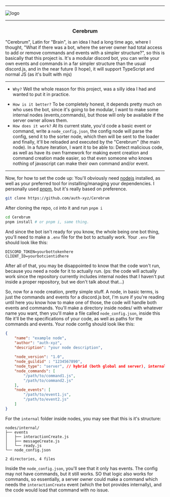 
---

![logo][screenshot]

---

###  <center>Cerebrum</center>

"Cerebrum", Latin for "Brain", is an idea I had a long time ago, where I thought, "What if there was a bot, where the server owner had total access to add or remove commands and events with a simpler structure?", so this is basically that this project is. It's a modular discord bot, you can write your own events and commands in a far simpler structure than the usual discord.js, and in the near future (I hope), it will support TypeScript and normal JS (as it's built with mjs)


---

* `Why?`
Well the whole reason for this project, was a silly idea I had and wanted to put it in practice.
- `How is it better?`
To be completely honest, it depends pretty much on who uses the bot, since it's going to be modular, I want to make some internal nodes (events,commands), but those will only be available if the server owner allows them.
- `How does it work?`
At its current state, you'd code a basic event or command, write a `node_config.json`, the config node will parse the config, send it to the sorter node, which then will be sent to the loader and finally, it'll be reloaded and executed by the "Cerebrum" (the main node). In a future iteration, I want it to be able to: Detect malicious code, as well as have its own framework for making event creation and command creation made easier, so that even someone who knows nothing of javascript can make their own command and/or event.

---

Now, for how to set the code up:
You'll obviously need [nodejs](https://nodejs.org/en) installed, as well as your preferred tool for installing/managing your dependencies. I personally used [pnpm](https://pnpm.io), but it's really based on preference.

```bash
git clone https://github.com/auth-xyz/Cerebrum
```

After cloning the repo, `cd` into it and run `pnpm i`

```bash
cd Cerebrum
pnpm install # or pnpm i, same thing.
```

And since the bot isn't ready for you know, the whole being one bot thing, you'll need to make a `.env` file for the bot to actually work. Your `.env` file should look like this:

```
DISCORD_TOKEN=yourbottokenhere
CLIENT_ID=yourbotcientidhere
```

After all of that, you may be disappointed to know that the code won't run, because you need a node for it to actually run. (ps: the code will actually work since the repository currently includes internal nodes that I haven't put inside a proper repository, but we don't talk about that...)

So, now for a node creation, pretty simple stuff.
A node, in basic terms, is just the commands and events for a discord.js bot, I'm sure if you're reading until here you know how to make one of those, the code will handle both events and commands. You'll make a directory inside nodes/ with whatever name you want, then you'll make a file called `node_config.json`, inside this file it'll be the specifications of your code, as well as paths for the commands and events. Your node config should look like this:

```json
{
	"name": "example node",
	"author": "auth-xyz",
	"description": "your node description",
	
	"node_version": "1.0",
	"node_guildid" : "1234567890",
	"node_type": "server", // hybrid (both global and server), internal, server
	"node_commands": [
		"/path/to/command1.js",
		"/path/to/command2.js"
	],
	"node_events": [
		"/path/to/event1.js",
		"/path/to/event2.js"
	]
}
```

For the `internal` folder inside nodes, you may see that this is it's structure:
```
nodes/internal/
├── events
│   ├── interactionCreate.js
│   ├── messageCreate.js
│   └── ready.js
└── node_config.json

2 directories, 4 files
```

Inside the `node_config.json`, you'll see that it only has events. The config may not have commands, but it still works. SO that logic also works for commands, so essentially, a server owner could make a command which needs the `interactionCreate` event (which the bot provides internally), and the code would load that command with no issue.




[screenshot]: https://imgur.com/a/5gAwLR5
